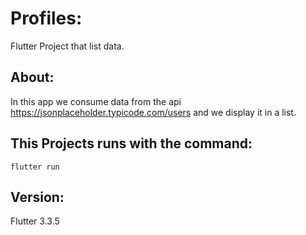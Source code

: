 # Profiles:

Flutter Project that list data.

## About:
 
 In this app we consume data from the api https://jsonplaceholder.typicode.com/users and we display it in a list.

## This Projects runs with the command:

```
flutter run
```
## Version:

Flutter 3.3.5


